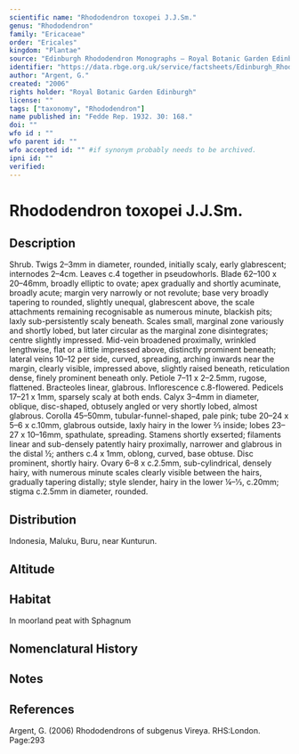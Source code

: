 ```yaml
---
scientific name: "Rhododendron toxopei J.J.Sm."
genus: "Rhododendron"
family: "Ericaceae"
order: "Ericales"
kingdom: "Plantae"
source: "Edinburgh Rhododendron Monographs – Royal Botanic Garden Edinburgh"
identifier: "https://data.rbge.org.uk/service/factsheets/Edinburgh_Rhododendron_Monographs.xhtml"
author: "Argent, G."
created: "2006"
rights holder: "Royal Botanic Garden Edinburgh"
license: ""
tags: ["taxonomy", "Rhododendron"]
name published in: "Fedde Rep. 1932. 30: 168."
doi: ""
wfo id : ""
wfo parent id: ""
wfo accepted id: "" #if synonym probably needs to be archived.                      
ipni id: ""
verified:
---
```


                       

# Rhododendron toxopei J.J.Sm.

## Description
Shrub. Twigs 2–3mm in diameter, rounded, initially scaly, early glabrescent; internodes 2–4cm. Leaves c.4 together in pseudowhorls. Blade 62–100 x 20–46mm, broadly elliptic to ovate; apex gradually and shortly acuminate, broadly acute; margin very narrowly or not revolute; base very broadly tapering to rounded, slightly unequal, glabrescent above, the scale attachments remaining recognisable as numerous minute, blackish pits; laxly sub-persistently scaly beneath. Scales small, marginal zone variously and shortly lobed, but later circular as the marginal zone disintegrates; centre slightly impressed. Mid-vein broadened proximally, wrinkled lengthwise, flat or a little impressed above, distinctly prominent beneath; lateral veins 10–12 per side, curved, spreading, arching inwards near the margin, clearly visible, impressed above, slightly raised beneath, reticulation dense, finely prominent beneath only. Petiole 7–11 x 2–2.5mm, rugose, flattened. Bracteoles linear, glabrous. Inflorescence c.8-flowered. Pedicels 17–21 x 1mm, sparsely scaly at both ends. Calyx 3–4mm in diameter, oblique, disc-shaped, obtusely angled or very shortly lobed, almost glabrous. Corolla 45–50mm, tubular-funnel-shaped, pale pink; tube 20–24 x 5–6 x c.10mm, glabrous outside, laxly hairy in the lower 2⁄3 inside; lobes 23–27 x 10–16mm, spathulate, spreading. Stamens shortly exserted; filaments linear and sub-densely patently hairy proximally, narrower and glabrous in the distal ½; anthers c.4 x 1mm, oblong, curved, base obtuse. Disc prominent, shortly hairy. Ovary 6–8 x c.2.5mm, sub-cylindrical, densely hairy, with numerous minute scales clearly visible between the hairs, gradually tapering distally; style slender, hairy in the lower ¼–1⁄3, c.20mm; stigma c.2.5mm in diameter, rounded.

## Distribution
Indonesia, Maluku, Buru, near Kunturun.

## Altitude


## Habitat
In moorland peat with Sphagnum

## Nomenclatural History

                       
## Notes


## References

Argent, G. (2006) Rhododendrons of subgenus Vireya. RHS:London. Page:293
